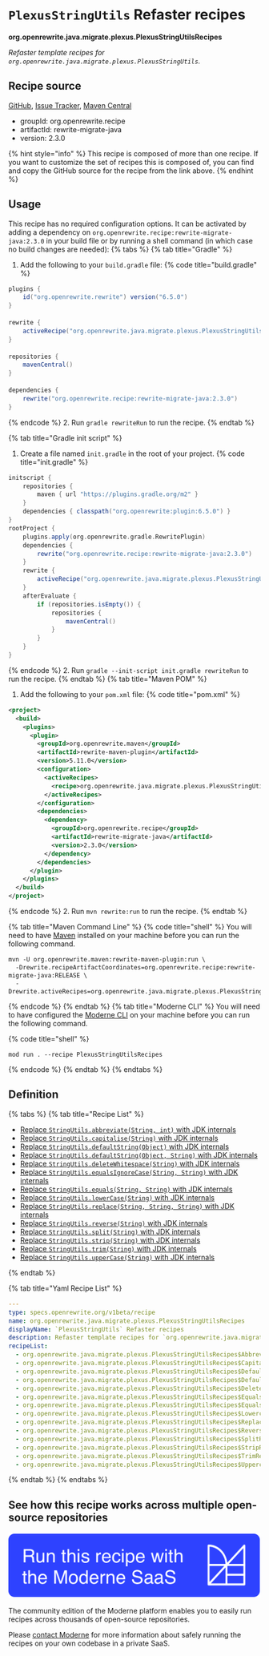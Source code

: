# `PlexusStringUtils` Refaster recipes

**org.openrewrite.java.migrate.plexus.PlexusStringUtilsRecipes**

_Refaster template recipes for `org.openrewrite.java.migrate.plexus.PlexusStringUtils`._

## Recipe source

[GitHub](https://github.com/openrewrite/rewrite-migrate-java/blob/main/src/main/java/org/openrewrite/java/migrate/plexus/PlexusStringUtilsRecipes.java), [Issue Tracker](https://github.com/openrewrite/rewrite-migrate-java/issues), [Maven Central](https://central.sonatype.com/artifact/org.openrewrite.recipe/rewrite-migrate-java/2.3.0/jar)

* groupId: org.openrewrite.recipe
* artifactId: rewrite-migrate-java
* version: 2.3.0

{% hint style="info" %}
This recipe is composed of more than one recipe. If you want to customize the set of recipes this is composed of, you can find and copy the GitHub source for the recipe from the link above.
{% endhint %}

## Usage

This recipe has no required configuration options. It can be activated by adding a dependency on `org.openrewrite.recipe:rewrite-migrate-java:2.3.0` in your build file or by running a shell command (in which case no build changes are needed): 
{% tabs %}
{% tab title="Gradle" %}
1. Add the following to your `build.gradle` file:
{% code title="build.gradle" %}
```groovy
plugins {
    id("org.openrewrite.rewrite") version("6.5.0")
}

rewrite {
    activeRecipe("org.openrewrite.java.migrate.plexus.PlexusStringUtilsRecipes")
}

repositories {
    mavenCentral()
}

dependencies {
    rewrite("org.openrewrite.recipe:rewrite-migrate-java:2.3.0")
}
```
{% endcode %}
2. Run `gradle rewriteRun` to run the recipe.
{% endtab %}

{% tab title="Gradle init script" %}
1. Create a file named `init.gradle` in the root of your project.
{% code title="init.gradle" %}
```groovy
initscript {
    repositories {
        maven { url "https://plugins.gradle.org/m2" }
    }
    dependencies { classpath("org.openrewrite:plugin:6.5.0") }
}
rootProject {
    plugins.apply(org.openrewrite.gradle.RewritePlugin)
    dependencies {
        rewrite("org.openrewrite.recipe:rewrite-migrate-java:2.3.0")
    }
    rewrite {
        activeRecipe("org.openrewrite.java.migrate.plexus.PlexusStringUtilsRecipes")
    }
    afterEvaluate {
        if (repositories.isEmpty()) {
            repositories {
                mavenCentral()
            }
        }
    }
}
```
{% endcode %}
2. Run `gradle --init-script init.gradle rewriteRun` to run the recipe.
{% endtab %}
{% tab title="Maven POM" %}
1. Add the following to your `pom.xml` file:
{% code title="pom.xml" %}
```xml
<project>
  <build>
    <plugins>
      <plugin>
        <groupId>org.openrewrite.maven</groupId>
        <artifactId>rewrite-maven-plugin</artifactId>
        <version>5.11.0</version>
        <configuration>
          <activeRecipes>
            <recipe>org.openrewrite.java.migrate.plexus.PlexusStringUtilsRecipes</recipe>
          </activeRecipes>
        </configuration>
        <dependencies>
          <dependency>
            <groupId>org.openrewrite.recipe</groupId>
            <artifactId>rewrite-migrate-java</artifactId>
            <version>2.3.0</version>
          </dependency>
        </dependencies>
      </plugin>
    </plugins>
  </build>
</project>
```
{% endcode %}
2. Run `mvn rewrite:run` to run the recipe.
{% endtab %}

{% tab title="Maven Command Line" %}
{% code title="shell" %}
You will need to have [Maven](https://maven.apache.org/download.cgi) installed on your machine before you can run the following command.

```shell
mvn -U org.openrewrite.maven:rewrite-maven-plugin:run \
  -Drewrite.recipeArtifactCoordinates=org.openrewrite.recipe:rewrite-migrate-java:RELEASE \
  -Drewrite.activeRecipes=org.openrewrite.java.migrate.plexus.PlexusStringUtilsRecipes
```
{% endcode %}
{% endtab %}
{% tab title="Moderne CLI" %}
You will need to have configured the [Moderne CLI](https://docs.moderne.io/moderne-cli/cli-intro) on your machine before you can run the following command.

{% code title="shell" %}
```shell
mod run . --recipe PlexusStringUtilsRecipes
```
{% endcode %}
{% endtab %}
{% endtabs %}

## Definition

{% tabs %}
{% tab title="Recipe List" %}
* [Replace `StringUtils.abbreviate(String, int)` with JDK internals](../../../java/migrate/plexus/plexusstringutilsrecipes$abbreviaterecipe.md)
* [Replace `StringUtils.capitalise(String)` with JDK internals](../../../java/migrate/plexus/plexusstringutilsrecipes$capitaliserecipe.md)
* [Replace `StringUtils.defaultString(Object)` with JDK internals](../../../java/migrate/plexus/plexusstringutilsrecipes$defaultstringrecipe.md)
* [Replace `StringUtils.defaultString(Object, String)` with JDK internals](../../../java/migrate/plexus/plexusstringutilsrecipes$defaultstringfallbackrecipe.md)
* [Replace `StringUtils.deleteWhitespace(String)` with JDK internals](../../../java/migrate/plexus/plexusstringutilsrecipes$deletewhitespacerecipe.md)
* [Replace `StringUtils.equalsIgnoreCase(String, String)` with JDK internals](../../../java/migrate/plexus/plexusstringutilsrecipes$equalsignorecaserecipe.md)
* [Replace `StringUtils.equals(String, String)` with JDK internals](../../../java/migrate/plexus/plexusstringutilsrecipes$equalsrecipe.md)
* [Replace `StringUtils.lowerCase(String)` with JDK internals](../../../java/migrate/plexus/plexusstringutilsrecipes$lowercaserecipe.md)
* [Replace `StringUtils.replace(String, String, String)` with JDK internals](../../../java/migrate/plexus/plexusstringutilsrecipes$replacerecipe.md)
* [Replace `StringUtils.reverse(String)` with JDK internals](../../../java/migrate/plexus/plexusstringutilsrecipes$reverserecipe.md)
* [Replace `StringUtils.split(String)` with JDK internals](../../../java/migrate/plexus/plexusstringutilsrecipes$splitrecipe.md)
* [Replace `StringUtils.strip(String)` with JDK internals](../../../java/migrate/plexus/plexusstringutilsrecipes$striprecipe.md)
* [Replace `StringUtils.trim(String)` with JDK internals](../../../java/migrate/plexus/plexusstringutilsrecipes$trimrecipe.md)
* [Replace `StringUtils.upperCase(String)` with JDK internals](../../../java/migrate/plexus/plexusstringutilsrecipes$uppercaserecipe.md)

{% endtab %}

{% tab title="Yaml Recipe List" %}
```yaml
---
type: specs.openrewrite.org/v1beta/recipe
name: org.openrewrite.java.migrate.plexus.PlexusStringUtilsRecipes
displayName: `PlexusStringUtils` Refaster recipes
description: Refaster template recipes for `org.openrewrite.java.migrate.plexus.PlexusStringUtils`.
recipeList:
  - org.openrewrite.java.migrate.plexus.PlexusStringUtilsRecipes$AbbreviateRecipe
  - org.openrewrite.java.migrate.plexus.PlexusStringUtilsRecipes$CapitaliseRecipe
  - org.openrewrite.java.migrate.plexus.PlexusStringUtilsRecipes$DefaultStringRecipe
  - org.openrewrite.java.migrate.plexus.PlexusStringUtilsRecipes$DefaultStringFallbackRecipe
  - org.openrewrite.java.migrate.plexus.PlexusStringUtilsRecipes$DeleteWhitespaceRecipe
  - org.openrewrite.java.migrate.plexus.PlexusStringUtilsRecipes$EqualsIgnoreCaseRecipe
  - org.openrewrite.java.migrate.plexus.PlexusStringUtilsRecipes$EqualsRecipe
  - org.openrewrite.java.migrate.plexus.PlexusStringUtilsRecipes$LowercaseRecipe
  - org.openrewrite.java.migrate.plexus.PlexusStringUtilsRecipes$ReplaceRecipe
  - org.openrewrite.java.migrate.plexus.PlexusStringUtilsRecipes$ReverseRecipe
  - org.openrewrite.java.migrate.plexus.PlexusStringUtilsRecipes$SplitRecipe
  - org.openrewrite.java.migrate.plexus.PlexusStringUtilsRecipes$StripRecipe
  - org.openrewrite.java.migrate.plexus.PlexusStringUtilsRecipes$TrimRecipe
  - org.openrewrite.java.migrate.plexus.PlexusStringUtilsRecipes$UppercaseRecipe

```
{% endtab %}
{% endtabs %}

## See how this recipe works across multiple open-source repositories

[![Moderne Link Image](/.gitbook/assets/ModerneRecipeButton.png)](https://app.moderne.io/recipes/org.openrewrite.java.migrate.plexus.PlexusStringUtilsRecipes)

The community edition of the Moderne platform enables you to easily run recipes across thousands of open-source repositories.

Please [contact Moderne](https://moderne.io/product) for more information about safely running the recipes on your own codebase in a private SaaS.
